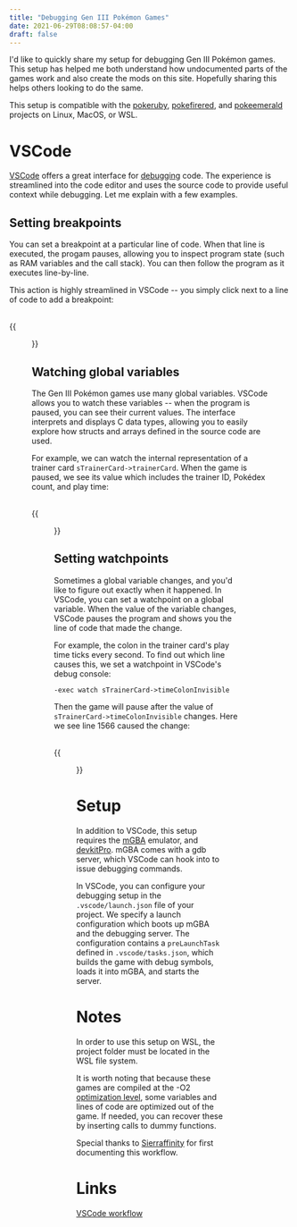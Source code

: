 ```yaml
---
title: "Debugging Gen III Pokémon Games"
date: 2021-06-29T08:08:57-04:00
draft: false
---
```


I'd like to quickly share my setup for debugging Gen III Pokémon games. This setup has helped me both understand how undocumented parts of the games work and also create the mods on this site. Hopefully sharing this helps others looking to do the same.

This setup is compatible with the [pokeruby](www.github.com/pret/pokeruby), [pokefirered](www.github.com/pret/pokefirered), and [pokeemerald](www.github.com/pret/pokeemerald) projects on Linux, MacOS, or WSL. 

# VSCode

[VSCode](https://code.visualstudio.com/) offers a great interface for [debugging](https://code.visualstudio.com/docs/editor/debugging) code. The experience is streamlined into the code editor and uses the source code to provide useful context while debugging. Let me explain with a few examples.

## Setting breakpoints

You can set a breakpoint at a particular line of code. When that line is executed, the progam pauses, allowing you to inspect program state (such as RAM variables and the call stack). You can then follow the program as it executes line-by-line.

This action is highly streamlined in VSCode -- you simply click next to a line of code to add a breakpoint:

<br>
{{<figure src="/posts/debugging-gen-3/breakpoint.png">}}
<br>

## Watching global variables

The Gen III Pokémon games use many global variables. VSCode allows you to watch these variables -- when the program is paused, you can see their current values. The interface interprets and displays C data types, allowing you to easily explore how structs and arrays defined in the source code are used.

For example, we can watch the internal representation of a trainer card `sTrainerCard->trainerCard`. When the game is paused, we see its value which includes the trainer ID, Pokédex count, and play time:

<br>
{{<figure src="/posts/debugging-gen-3/watching.png">}}
<br>

## Setting watchpoints

Sometimes a global variable changes, and you'd like to figure out exactly when it happened. In VSCode, you can set a watchpoint on a global variable. When the value of the variable changes, VSCode pauses the program and shows you the line of code that made the change.

For example, the colon in the trainer card's play time ticks every second. To find out which line causes this, we set a watchpoint in VSCode's debug console:

```
-exec watch sTrainerCard->timeColonInvisible
```

Then the game will pause after the value of `sTrainerCard->timeColonInvisible` changes. Here we see line 1566 caused the change:

<br>
{{<figure src="/posts/debugging-gen-3/watchpoint.png">}}
<br>

# Setup

In addition to VSCode, this setup requires the [mGBA](https://mgba.io) emulator, and [devkitPro](https://devkitpro.org/wiki/Getting_Started). mGBA comes with a gdb server, which VSCode can hook into to issue debugging commands. 

In VSCode, you can configure your debugging setup in the `.vscode/launch.json` file of your project. We specify a launch configuration which boots up mGBA and the debugging server. The configuration contains a `preLaunchTask` defined in `.vscode/tasks.json`, which builds the game with debug symbols, loads it into mGBA, and starts the server.

# Notes

In order to use this setup on WSL, the project folder must be located in the WSL file system.

It is worth noting that because these games are compiled at the -O2 [optimization level](https://gcc.gnu.org/onlinedocs/gnat_ugn/Optimization-Levels.html), some variables and lines of code are optimized out of the game. If needed, you can recover these by inserting calls to dummy functions.

Special thanks to [Sierraffinity](https://github.com/Sierraffinity) for first documenting this workflow.

# Links

[VSCode workflow](https://gist.github.com/abaresk/436a42d01534f169d3d3a763fde24fcf)